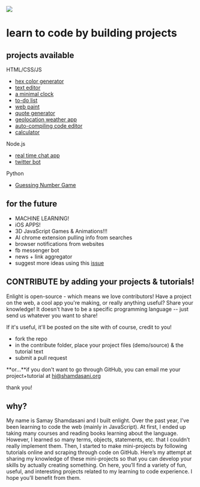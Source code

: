 ![](https://enlight.ml/enlight.png)


# learn to code by building projects

## projects available
HTML/CSS/JS
- [hex color generator](https://enlight.ml/color-generator.html)
- [text editor](https://enlight.ml/text-editor.html)
- [a minimal clock](https://enlight.ml/clock.html)
- [to-do list](https://enlight.ml/to-do.html)
- [web paint](https://enlight.ml/web-paint.html)
- [quote generator](https://enlight.ml/quote.html)
- [geolocation weather app](https://enlight.ml/weather.html)
- [auto-compiling code editor](https://enlight.ml/code-editor.html)
- [calculator](https://enlight.ml/calculator)

Node.js
- [real time chat app](https://enlight.ml/nodejs-chat)
- [twitter bot](https://enlight.ml/twitter-bot)

Python
- [Guessing Number Game](https://enlight.ml/guess-number)

## for the future
- MACHINE LEARNING!
- iOS APPS!
- 3D JavaScript Games & Animations!!!
- AI chrome extension pulling info from searches
- browser notifications from websites
- fb messenger bot
- news + link aggregator
- suggest more ideas using this [issue](https://github.com/samayshamdasani/enlight/issues/2)

## CONTRIBUTE by adding your projects & tutorials!
Enlight is open-source - which means we love contributors! Have a project on the web, a cool app you're making, or really  anything useful? Share your knowledge! It doesn't have to be a specific programming language -- just send us whatever you want to share!

If it's useful, it'll be posted on the site with of course, credit to you!

- fork the repo
- in the contribute folder, place your project files (demo/source) & the tutorial text
- submit a pull request

**or...**if you don't want to go through GitHub, you can email me your project+tutorial at hi@shamdasani.org

thank you!

## why?
My name is Samay Shamdasani and I built enlight. Over the past year, I’ve been learning to code the web (mainly in JavaScript). At first, I ended up taking many courses and reading books learning about the language. However, I learned so many terms, objects, statements, etc. that I couldn’t really implement them. Then, I started to make mini-projects by following tutorials online and scraping through code on GitHub. Here’s my attempt at sharing my knowledge of these mini-projects so that you can develop your skills by actually creating something. On here, you’ll find a variety of fun, useful, and interesting projects related to my learning to code experience. I hope you’ll benefit from them.


